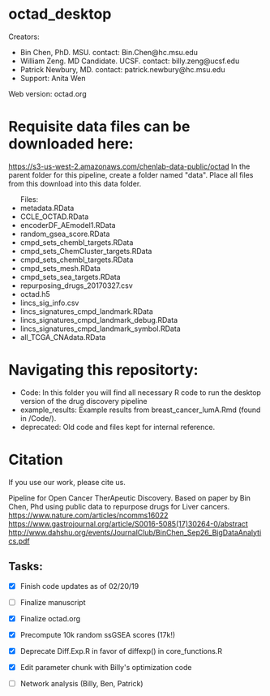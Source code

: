 # octad_desktop
Creators: 
<ul>
<li>Bin Chen, PhD. MSU. contact: Bin.Chen@hc.msu.edu</li>
<li>William Zeng. MD Candidate. UCSF. contact: billy.zeng@ucsf.edu</li>
<li>Patrick Newbury, MD. contact: patrick.newbury@hc.msu.edu</li>
<li>Support: Anita Wen</li>
</ul>

Web version: octad.org

# Requisite data files can be downloaded here:
https://s3-us-west-2.amazonaws.com/chenlab-data-public/octad
In the parent folder for this pipeline, create a folder named "data". Place all files from this download into this data folder.
<ul>
Files: 
<li>metadata.RData</li>
<li>CCLE_OCTAD.RData</li>
<li>encoderDF_AEmodel1.RData</li>
<li>random_gsea_score.RData</li>
<li>cmpd_sets_chembl_targets.RData</li>
<li>cmpd_sets_ChemCluster_targets.RData</li>
<li>cmpd_sets_chembl_targets.RData</li>
<li>cmpd_sets_mesh.RData</li>
<li>cmpd_sets_sea_targets.RData</li>
<li>repurposing_drugs_20170327.csv </li>
<li>octad.h5</li>
<li>lincs_sig_info.csv</li>
<li>lincs_signatures_cmpd_landmark.RData</li>
<li>lincs_signatures_cmpd_landmark_debug.RData</li>
<li>lincs_signatures_cmpd_landmark_symbol.RData</li>
<li>all_TCGA_CNAdata.RData</li>
</ul>

# Navigating this repositorty:
<ul>
  <li>Code: In this folder you will find all necessary R code to run the desktop version of the drug discovery pipeline</li>
  <li>example_results: Example results from breast_cancer_lumA.Rmd (found in /Code/).</li>
  <li>deprecated: Old code and files kept for internal reference.</li>
</ul>

# Citation
If you use our work, please cite us.

Pipeline for Open Cancer TherApeutic Discovery. Based on paper by Bin Chen, Phd using public data to repurpose drugs for Liver cancers.
https://www.nature.com/articles/ncomms16022
https://www.gastrojournal.org/article/S0016-5085(17)30264-0/abstract
http://www.dahshu.org/events/JournalClub/BinChen_Sep26_BigDataAnalytics.pdf


## Tasks:
- [x] Finish code updates as of 02/20/19
- [ ] Finalize manuscript
- [x] Finalize octad.org
- [x] Precompute 10k random ssGSEA scores (17k!)
- [x] Deprecate Diff.Exp.R in favor of diffexp() in core_functions.R
- [x] Edit parameter chunk with Billy's optimization code
- [ ] Network analysis (Billy, Ben, Patrick)


